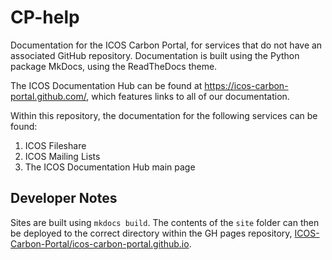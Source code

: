 # CP-help

Documentation for the ICOS Carbon Portal, for services that do not have an
associated GitHub repository. Documentation is built using the Python package
MkDocs, using the ReadTheDocs theme.

The ICOS Documentation Hub can be found at
<https://icos-carbon-portal.github.com/>, which features links to all of our documentation.

Within this repository, the documentation for the following services can be
found:
1. ICOS Fileshare
2. ICOS Mailing Lists
3. The ICOS Documentation Hub main page

## Developer Notes

Sites are built using `mkdocs build`. The contents of the `site` folder can then
be deployed to the correct directory within the GH pages repository,
[ICOS-Carbon-Portal/icos-carbon-portal.github.io](https://github.com/ICOS-Carbon-Portal/icos-carbon-portal.github.io).